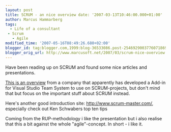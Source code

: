 ```yaml
---
layout: post
title: SCRUM - an nice overview date: '2007-03-13T10:46:00.000+01:00'
author: Marcus Hammarberg
tags:
  - Life of a consultant
 - Scrum
   - Agile
modified_time: '2007-05-16T08:49:26.680+02:00'
blogger_id: tag:blogger.com,1999:blog-36533086.post-2546929003776071869
blogger_orig_url: http://www.marcusoft.net/2007/03/scrum-nice-overview.html
---
```


Have been
reading up on SCRUM and found some nice articles and presentations.

[This is an
overview](http://www.scrumforteamsystem.com/ProcessGuidance/Scrum/Scrum.html)
from a company that apparently has developed a Add-in for Visual Studio
Team System to use on SCRUM-projects, but don't mind that but focus on
the important stuff about SCRUM instead.

Here's another good introduction site: <http://www.scrum-master.com/>,
especially check out Ken Schwabers top ten tips

Coming from the RUP-methodology i like the presentation but i also
realise that this a bit against the whole "agile"-concept. In short - i
like it.
